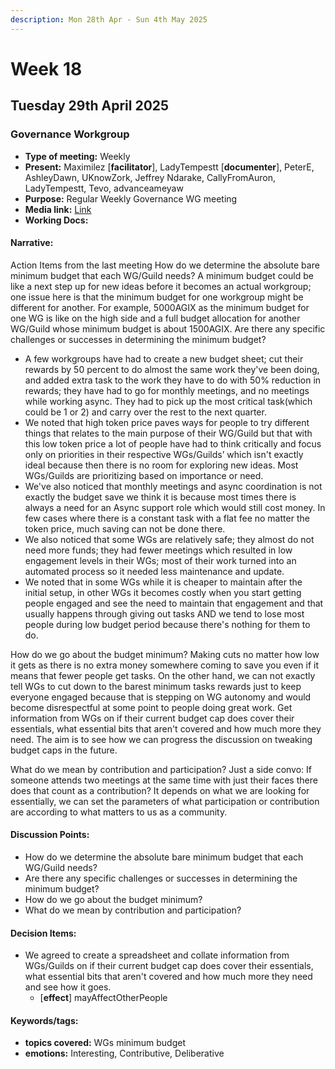 ```yaml
---
description: Mon 28th Apr - Sun 4th May 2025
---
```


# Week 18

## Tuesday 29th April 2025

### Governance Workgroup

- **Type of meeting:** Weekly
- **Present:** Maximilez [**facilitator**], LadyTempestt [**documenter**], PeterE, AshleyDawn, UKnowZork, Jeffrey Ndarake, CallyFromAuron, LadyTempestt, Tevo, advanceameyaw
- **Purpose:** Regular Weekly Governance WG meeting
- **Media link:** [Link](https://app.read.ai/analytics/meetings/01JT0X140QS56W6NATFDVVDPSH?utm_source=Share_CopyLink)
- **Working Docs:**

#### Narrative:
Action Items from the last meeting 
How do we determine the absolute bare minimum budget that each WG/Guild needs? A minimum budget could be like a next step up for new ideas before it becomes an actual workgroup; one issue here is that the minimum budget for one workgroup might be different for another. For example, 5000AGIX as the minimum budget for one WG is like on the high side and a full budget allocation for another WG/Guild whose minimum budget is about 1500AGIX.
Are there any specific challenges or successes in determining the minimum budget?
- A few workgroups have had to create a new budget sheet; cut their rewards by 50 percent to do almost the same work they've been doing, and added extra task to the work they have to do with 50% reduction in rewards; they have had to go for monthly meetings, and no meetings while working async. They had to pick up the most critical task(which could be 1 or 2) and carry over the rest to the next quarter.
- We noted that high token price paves ways for people to try different things that relates to the main purpose of their WG/Guild but that with this low token price a lot of people have had to think critically and focus only on priorities in their respective WGs/Guilds’ which isn't exactly ideal because then there is no room for exploring new ideas. Most WGs/Guilds are prioritizing based on importance or need.
- We've also noticed that monthly meetings and async coordination is not exactly the budget save we think it is because most times there is always a need for an Async support role which would still cost money.
In few cases where there is a constant task with a flat fee no matter the token price, much saving can not be done there.
- We also noticed that some WGs are relatively safe; they almost do not need more funds; they had fewer meetings which resulted in low engagement levels in their WGs; most of their work turned into an automated process so it needed less maintenance and update. 
- We noted that in some WGs while it is cheaper to maintain after the initial setup, in other WGs it becomes costly when you start getting people engaged and see the need to maintain that engagement and that usually happens through giving out tasks AND we tend to lose most people during low budget period because there's nothing for them to do.

How do we go about the budget minimum?
Making cuts no matter how low it gets as there is no extra money somewhere coming to save you even if it means that fewer people get tasks. On the other hand, we can not exactly tell WGs to cut down to the barest minimum tasks rewards just to keep everyone engaged because that is stepping on WG autonomy and would become disrespectful at some point to people doing great work.
Get information from WGs on if their current budget cap does cover their essentials, what essential bits that aren't covered and how much more they need. The aim is to see how we can progress the discussion on tweaking budget caps in the future.

What do we mean by contribution and participation? Just a side convo: If someone attends two meetings at the same time with just their faces there does that count as a contribution? It depends on what we are looking for essentially, we can set the parameters of what participation or contribution are according to what matters to us as a community.



#### Discussion Points:
- How do we determine the absolute bare minimum budget that each WG/Guild needs?
- Are there any specific challenges or successes in determining the minimum budget?
- How do we go about the budget minimum?
- What do we mean by contribution and participation? 

#### Decision Items:
- We agreed to create a spreadsheet and collate information from WGs/Guilds on if their current budget cap does cover their essentials, what essential bits that aren't covered and how much more they need and see how it goes.
  - [**effect**] mayAffectOtherPeople

#### Keywords/tags:
- **topics covered:** WGs minimum budget
- **emotions:** Interesting, Contributive, Deliberative